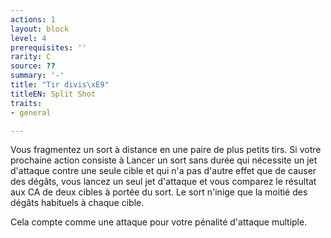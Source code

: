 ```yaml
---
actions: 1
layout: block
level: 4
prerequisites: ''
rarity: C
source: ??
summary: '-'
title: "Tir divis\xE9"
titleEN: Split Shot
traits:
- general

---
```


<p>Vous fragmentez un sort à distance en une paire de plus petits tirs. Si votre prochaine action consiste à <a class="entity-link" data-pack="pf2e.actionspf2e" data-id="aBQ8ajvEBByv45yz" draggable="true"><i class="fas fa-suitcase"></i>Lancer un sort</a> sans durée qui nécessite un jet d'attaque contre une seule cible et qui n'a pas d'autre effet que de causer des dégâts, vous lancez un seul jet d'attaque et vous comparez le résultat aux CA de deux cibles à portée du sort. Le sort n'inige que la moitié des dégâts habituels à chaque cible.</p>
<p> Cela compte comme une attaque pour votre pénalité d'attaque multiple.</p>